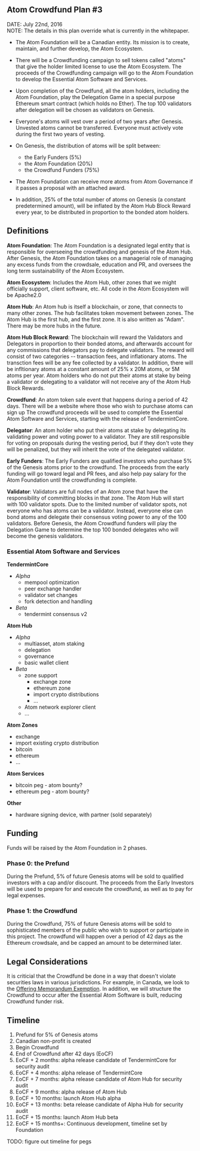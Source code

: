 Atom Crowdfund Plan #3
----------------------

DATE: July 22nd, 2016<br/>
NOTE: The details in this plan override what is currently in the whitepaper.

* The Atom Foundation will be a Canadian entity.  Its mission is to create,
  maintain, and further develop, the Atom Ecosystem.

* There will be a Crowdfunding campaign to sell tokens called "atoms" that give
  the holder limited license to use the Atom Ecosystem.  The proceeds of the
Crowdfunding campaign will go to the Atom Foundation to develop the Essential
Atom Software and Services.

* Upon completion of the Crowdfund, all the atom holders, including the Atom
  Foundation, play the Delegation Game in a special purpose Ethereum smart
contract (which holds no Ether).  The top 100 validators after delegation will
be chosen as validators on Genesis.

* Everyone's atoms will vest over a period of two years after Genesis.  Unvested
  atoms cannot be transferred.  Everyone must actively vote during the first two
years of vesting.

* On Genesis, the distribution of atoms will be split between:
  * the Early Funders (5%)
  * the Atom Foundation (20%)
  * the Crowdfund Funders (75%)

* The Atom Foundation can receive more atoms from Atom Governance if it passes a
  proposal with an attached award.

* In addition, 25% of the total number of atoms on Genesis (a constant
  predetermined amount), will be inflated by the Atom Hub Block Reward every
year, to be distributed in proportion to the bonded atom holders.

## Definitions

**Atom Foundation**: The Atom Foundation is a designated legal entity that is
responsible for overseeing the crowdfunding and genesis of the Atom Hub.  After
Genesis, the Atom Foundation takes on a managerial role of managing any excess
funds from the crowdsale, education and PR, and oversees the long term
sustainability of the Atom Ecosystem.

**Atom Ecosystem**: Includes the Atom Hub, other zones that we might officially
support, client software, etc.  All code in the Atom Ecosystem will be Apache2.0

**Atom Hub**: An Atom hub is itself a blockchain, or zone, that connects to many
other zones.  The hub facilitates token movement between zones.  The Atom Hub is
the first hub, and the first zone.  It is also written as "Adam".  There may be
more hubs in the future.

**Atom Hub Block Reward**: The blockchain will reward the Validators and
Delegators in proportion to their bonded atoms, and afterwards account for any
commissions that delegators pay to delegate validators.  The reward will consist
of two categories -- transaction fees, and inflationary atoms.  The transction
fees will be any fee collected by a validator.  In addition, there will be
infltionary atoms at a constant amount of 25% x 20M atoms, or 5M atoms per year.
Atom holders who do not put their atoms at stake by being a validator or
delegating to a validator will not receive any of the Atom Hub Block Rewards.

**Crowdfund**: An atom token sale event that happens during a period of 42 days.
There will be a website where those who wish to purchase atoms can sign up
The crowdfund proceeds will be used to complete the Essential Atom Software and
Services, starting with the release of TendermintCore. 

**Delegator**: An atom holder who put their atoms at stake by delegating its
validating power and voting power to a validator.  They are still responsible
for voting on proposals during the vesting period, but if they don't vote they
will be penalized, but they will inherit the vote of the delegated validator.

**Early Funders**: The Early Funders are qualified investors who purchase 5% of
the Genesis atoms prior to the crowdfund. The proceeds from the early funding
will go toward legal and PR fees, and also help pay salary for the Atom
Foundation until the crowdfunding is complete.

**Validator**: Validators are full nodes of an Atom zone that have the
responsibility of committing blocks in that zone.  The Atom Hub will start with
100 validator spots. Due to the limited number of validator spots, not everyone
who has atoms can be a validator.  Instead, everyone else can bond atoms and
delegate their consensus voting power to any of the 100 validators.  Before
Genesis, the Atom Crowdfund funders will play the Delegation Game to determine
the top 100 bonded delegates who will become the genesis validators.

### Essential Atom Software and Services

**TendermintCore**
  * _Alpha_
    * mempool optimization
    * peer exchange handler
    * validator set changes
    * fork detection and handling
  * _Beta_
    * tendermint consensus v2

**Atom Hub**
  * _Alpha_
    * multiasset, atom staking
    * delegation
    * governance
    * basic wallet client
  * _Beta_
    * zone support
      * exchange zone
      * ethereum zone
      * import crypto distributions
      * ...
    * Atom network explorer client
    * ...

**Atom Zones**
  * exchange
  * import existing crypto distribution
  * bitcoin
  * ethereum
  * ...

**Atom Services**
  * bitcoin peg - atom bounty?
  * ethereum peg - atom bounty?

**Other**
  * hardware signing device, with partner (sold separately)

## Funding

Funds will be raised by the Atom Foundation in 2 phases.

### Phase 0: the Prefund

During the Prefund, 5% of future Genesis atoms will be sold to qualified
investors with a cap and/or discount.  The proceeds from the Early Investors
will be used to prepare for and execute the crowdfund, as well as to pay for
legal expenses.

### Phase 1: the Crowdfund

During the Crowdfund, 75% of future Genesis atoms will be sold to sophisticated
members of the public who wish to support or participate in this project.
The crowdfund will happen over a period of 42 days as the Ethereum crowdsale,
and be capped an amount to be determined later.

## Legal Considerations

It is criticial that the Crowdfund be done in a way that doesn't violate
securities laws in various jurisdictions.  For example, in Canada, we look to
the [Offering Memorandum
Exemption](http://www.osc.gov.on.ca/en/NewsEvents_nr_20151029_finalize-offering-memorandum-exemption.htm).
In addition, we will structure the Crowdfund to occur after the Essential Atom
Software is built, reducing Crowdfund funder risk.

Timeline
--------

1. Prefund for 5% of Genesis atoms
1. Canadian non-profit is created
1. Begin Crowdfund
1. End of Crowdfund after 42 days (EoCF)
1. EoCF + 2 months: alpha release candidate of TendermintCore for security audit
1. EoCF + 4 months: alpha release of TendermintCore
1. EoCF + 7 months: alpha release candidate of Atom Hub for security audit
1. EoCF + 9 months: alpha release of Atom Hub
1. EoCF + 10 months: launch Atom Hub alpha
1. EoCF + 13 months: beta release candidate of Alpha Hub for security audit
1. EoCF + 15 months: launch Atom Hub beta
1. EoCF + 15 months+: Continuous development, timeline set by Foundation

TODO: figure out timeline for pegs
